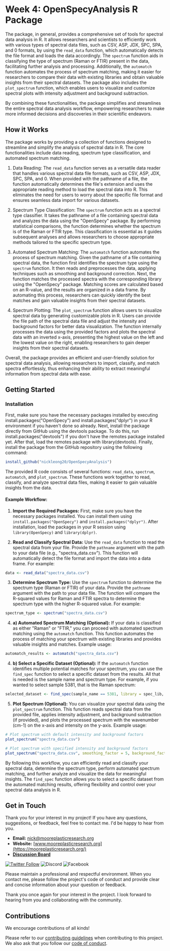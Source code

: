 # Week 4: OpenSpecyAnalysis R Package
The package, in general, provides a comprehensive set of tools for spectral data analysis in R. It allows researchers and scientists to efficiently work with various types of spectral data files, such as CSV, ASP, JDX, SPC, SPA, and 0 formats, by using the `read_data` function, which automatically detects the file format and loads the data accordingly. The `spectrum` function aids in classifying the type of spectrum (Raman or FTIR) present in the data, facilitating further analysis and processing. Additionally, the `automatch` function automates the process of spectrum matching, making it easier for researchers to compare their data with existing libraries and obtain valuable insights from their spectral datasets. The package also includes the `plot_spectrum` function, which enables users to visualize and customize spectral plots with intensity adjustment and background subtraction. 

By combining these functionalities, the package simplifies and streamlines the entire spectral data analysis workflow, empowering researchers to make more informed decisions and discoveries in their scientific endeavors.

## How it Works
The package works by providing a collection of functions designed to streamline and simplify the analysis of spectral data in R. The core functionalities include data reading, spectrum type classification, and automated spectrum matching.

1. Data Reading: The `read_data` function serves as a versatile data reader that handles various spectral data file formats, such as CSV, ASP, JDX, SPC, SPA, and 0. When provided with the pathname of a file, the function automatically determines the file's extension and uses the appropriate reading method to load the spectral data into R. This eliminates the need for users to worry about the specific file format and ensures seamless data import for various datasets.

2. Spectrum Type Classification: The `spectrum` function acts as a spectral type classifier. It takes the pathname of a file containing spectral data and analyzes the data using the "OpenSpecy" package. By performing statistical comparisons, the function determines whether the spectrum is of the Raman or FTIR type. This classification is essential as it guides subsequent analyses and allows researchers to choose appropriate methods tailored to the specific spectrum type.

3. Automated Spectrum Matching: The `automatch` function automates the process of spectrum matching. Given the pathname of a file containing spectral data, the function first identifies the spectrum type using the `spectrum` function. It then reads and preprocesses the data, applying techniques such as smoothing and background correction. Next, the function matches the processed spectra with the corresponding library using the "OpenSpecy" package. Matching scores are calculated based on an R-value, and the results are organized in a data frame. By automating this process, researchers can quickly identify the best matches and gain valuable insights from their spectral datasets.

4. Spectrum Plotting: The `plot_spectrum` function allows users to visualize spectral data by generating customizable plots in R. Users can provide the file path of the spectral data file and adjust the intensity and background factors for better data visualization. The function internally processes the data using the provided factors and plots the spectral data with an inverted x-axis, presenting the highest value on the left and the lowest value on the right, enabling researchers to gain deeper insights from their spectral datasets.

Overall, the package provides an efficient and user-friendly solution for spectral data analysis, allowing researchers to import, classify, and match spectra effortlessly, thus enhancing their ability to extract meaningful information from spectral data with ease.

## Getting Started
### Installation
First, make sure you have the necessary packages installed by executing install.packages("OpenSpecy") and install.packages("dplyr") in your R environment if you haven't done so already. Next, install the package directly from GitHub using the devtools package. To do this, run install.packages("devtools") if you don't have the remotes package installed yet. After that, load the remotes package with library(devtools). Finally, install the package from the GitHub repository using the following command:
```R
install_github("nickleong20/OpenSpecyAnalysis")
```

The provided R code consists of several functions: `read_data`, `spectrum`, `automatch`, and `plot_spectrum`. These functions work together to read, classify, and analyze spectral data files, making it easier to gain valuable insights from the data.

#### Example Workflow:

1. **Import the Required Packages:** First, make sure you have the necessary packages installed. You can install them using `install.packages("OpenSpecy")` and `install.packages("dplyr")`. After installation, load the packages in your R session using `library(OpenSpecy)` and `library(dplyr)`.

2. **Read and Classify Spectral Data:** Use the `read_data` function to read the spectral data from your file. Provide the `pathname` argument with the path to your data file (e.g., "spectra_data.csv"). This function will automatically detect the file format and import the data into a data frame. For example:
```R
data <- read_data("spectra_data.csv")
```

3. **Determine Spectrum Type:** Use the `spectrum` function to determine the spectrum type (Raman or FTIR) of your data. Provide the `pathname` argument with the path to your data file. The function will compare the R-squared values for Raman and FTIR spectra to determine the spectrum type with the higher R-squared value. For example:
```R
spectrum_type <- spectrum("spectra_data.csv")
```

4. **a) Automated Spectrum Matching (Optional):** If your data is classified as either "Raman" or "FTIR," you can proceed with automated spectrum matching using the `automatch` function. This function automates the process of matching your spectrum with existing libraries and provides valuable insights and matches. Example usage:
```R
automatch_results <- automatch("spectra_data.csv")
```

4. **b) Select a Specific Dataset (Optional):** If the `automatch` function identifies multiple potential matches for your spectrum, you can use the `find_spec` function to select a specific dataset from the results. All that is needed is the sample name and spectrum type. For example, if you wanted to select sample 5381, that is the Raman spectrum:
```R
selected_dataset <- find_spec(sample_name == 5381, library = spec_lib, which = "raman")
```

5. **Plot Spectrum (Optional):** You can visualize your spectral data using the `plot_spectrum` function. This function reads spectral data from the provided file, applies intensity adjustment, and background subtraction (if provided), and plots the processed spectrum with the wavenumber (cm-1) on the x-axis and intensity on the y-axis. Example usage:
```R
# Plot spectrum with default intensity and background factors
plot_spectrum("spectra_data.csv")

# Plot spectrum with specified intensity and background factors
plot_spectrum("spectra_data.csv", smoothing_factor = 5, background_factor = 12)
```

By following this workflow, you can efficiently read and classify your spectral data, determine the spectrum type, perform automated spectrum matching, and further analyze and visualize the data for meaningful insights. The `find_spec` function allows you to select a specific dataset from the automated matching results, offering flexibility and control over your spectral data analysis in R.

## Get in Touch

Thank you for your interest in my project! If you have any questions, suggestions, or feedback, feel free to contact me. I'd be happy to hear from you.

- **Email:** [nick@mooreplasticresearch.org](mailto:nick@mooreplasticresearch.org)
- **Website:** [www.mooreplasticresearch.org](https://mooreplasticresearch.org/)
- [**Discussion Board**](https://github.com/nickleong20/OpenSpecyAnalysis/discussions/1)
  
[![Twitter Follow](https://img.shields.io/twitter/follow/MoorePlasticRes?style=social)](https://twitter.com/MoorePlasticRes)
![Discord](https://img.shields.io/badge/Discord-Placeholder-7289DA?logo=discord&logoColor=white)
![Facebook](https://img.shields.io/badge/Facebook-Placeholder-3b5998?logo=facebook&logoColor=white)


Please maintain a professional and respectful environment. When you contact me, please follow the project's code of conduct and provide clear and concise information about your question or feedback. 

Thank you once again for your interest in the project. I look forward to hearing from you and collaborating with the community.

## Contributions
We encourage contributions of all kinds!

Please refer to our [contributing guidelines](https://github.com/nickleong20/Week2_OpenSpecy/blob/main/CONTRIBUTING.md) when contributing to this project. We also ask that you follow our [code of conduct](). 

